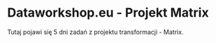 # Dataworkshop.eu - Projekt Matrix

Tutaj pojawi się 5 dni zadań z projektu transformacji - Matrix.
